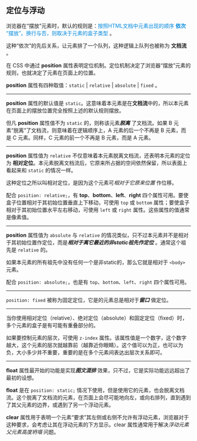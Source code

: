 ## 定位与浮动

浏览器在“摆放”元素时，默认的规则是：<font color="0088dd">按照HTML文档中元素出现的顺序 **依次** “摆放”。换行与否，则取决于元素的盒子类型</font> 。

这种“依次”的先后关系，让元素排了一个队列，这种逻辑上队列也被称为 **文档流** 。

在 CSS 中通过 **position** 属性表明定位机制。定位机制决定了浏览器“摆放”元素的规则，也就决定了元素在页面上的位置。

**position** 属性有四种取值：`static` | `relative` | `absolute` | `fixed` 。

---

**position** 属性的默认值是 `static`。这意味着本元素是在**文档流**中的，所以本元素在页面上的摆放位置完全按照上述的默认规则摆放。

但凡 **position** 属性值不为 `static` 的，则称该元素***脱离*** 了文档流。如果 B 元素“脱离”了文档流，则意味着在逻辑顺序上，A 元素的后一个不再是 B 元素，而是 C 元素。同样，C 元素的前一个不再是 B 元素，而是 A 元素。

---

**position** 属性值为 `relative` 不仅意味着本元素脱离文档流，还表明本元素的定位为 **相对定位**。本元素脱离文档流后，它原来所占据的空间依然保留，所以表面上看起来和 `static` 的情况一样。

这种定位之所以叫相对定位，是因为这个元素可*相对于它原来位置* 作位移。

配合 `position: relative;`，有 **top**、**bottom**、**left**、**right** 四个属性可用。要使盒子位置相对于其初始位置垂直上下移动，可使用 `top` 或 `bottom` 属性；要使盒子相对于其初始位置水平左右移动，可使用 `left` 或 `right` 属性。这些属性的值通常是像素值。

---

**position** 属性值为 `absolute` 与 `relative` 的情况类似，只不过本元素并不是相对于其初始位置作定位，而是***相对于离它最近的非static祖先作定位*** 。通常这个祖先是 `relative` 的。

如果本元素的所有祖先中没有任何一个是非static的，那么它就是相对于 `<body>` 元素。

配合 `position: absolute;`，也是有 `top`、`bottom`、`left`、`right` 四个属性可用。

---

`position: fixed` 被称为固定定位，它是的元素总是相对于***窗口*** 做定位。

---

当你使用相对定位（relative）、绝对定位（absolute）和固定定位（fixed）时，多个元素的盒子是有可能有重叠部分的。

如果要控制元素的层次，可使用 `z-index` 属性。该属性值是一个数字，这个数字越大，这个元素的层次就越靠前（越靠近你眼睛）。这个值可以为正，也可以为负，大小多少并不重要，重要的是在多个元素间表达出层次关系即可。

---

**float** 属性最开始的功能是实现***图文混排*** 效果，只不过，它是实际功能远远超出了最初的设想。

**float** 是在 `position: static;` 情况下使用，但是使用它的元素，也会脱离文档流。这个脱离了文档流的元素，在页面上会尽可能地向左，或向右排列，直到遇到了其父元素的边界，或遇到了另一个浮动元素。

**clear** 属性用于表明一个元素“要求”其左侧或右侧不允许有浮动元素，浏览器对于这种要求，会考虑让其在浮动元素的下方显示。clear 属性通常用于解决*浮动元素父元素高度坍塌* 问题。
